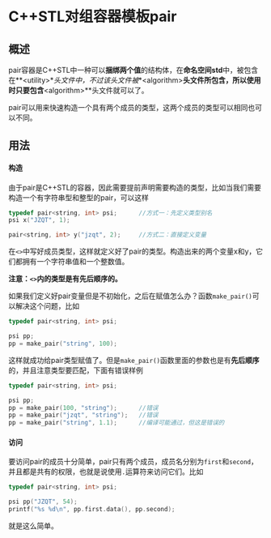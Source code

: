 # C++STL对组容器模板pair

## 概述
pair容器是C++STL中一种可以**捆绑两个值**的结构体，在**命名空间std**中，被包含在**\<utility>\**头文件中，不过该头文件被**\<algorithm\>**头文件所包含，所以使用时只要包含**\<algorithm\>**头文件就可以了。

pair可以用来快速构造一个具有两个成员的类型，这两个成员的类型可以相同也可以不同。

## 用法

#### 构造
由于pair是C++STL的容器，因此需要提前声明需要构造的类型，比如当我们需要构造一个有字符串型和整型的pair，可以这样
```cpp
typedef pair<string, int> psi;      //方式一：先定义类型别名
psi x("JZQT", 1);

pair<string, int> y("jzqt", 2);     //方式二：直接定义变量
```
在`<>`中写好成员类型，这样就定义好了pair的类型。构造出来的两个变量x和y，它们都拥有一个字符串值和一个整数值。

**注意：`<>`内的类型是有先后顺序的。**

如果我们定义好pair变量但是不初始化，之后在赋值怎么办？函数`make_pair()`可以解决这个问题，比如
```cpp
typedef pair<string, int> psi;

psi pp;
pp = make_pair("string", 100);
```
这样就成功给pair类型赋值了。但是`make_pair()`函数里面的参数也是有**先后顺序**的，并且注意类型要匹配，下面有错误样例
```cpp
typedef pair<string, int> psi;

psi pp;
pp = make_pair(100, "string");      //错误
pp = make_pair("jzqt", "string");   //错误
pp = make_pair("string", 1.1);      //编译可能通过，但这是错误的
```

#### 访问
要访问pair的成员十分简单，pair只有两个成员，成员名分别为`first`和`second`，并且都是共有的权限，也就是说使用`.`运算符来访问它们。比如
```cpp
typedef pair<string, int> psi;

psi pp("JZQT", 54);
printf("%s %d\n", pp.first.data(), pp.second);
```
就是这么简单。
